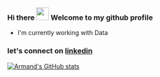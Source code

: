 ### Hi there <img src="https://github.com/TheDudeThatCode/TheDudeThatCode/blob/master/Assets/Hi.gif" width="29px"> Welcome to my github profile
- I'm currently working with Data 
### let's connect on [linkedin](https://www.linkedin.com/in/armando-olivares/)

<!--
**ArmandDS/ArmandDS** is a ✨ _special_ ✨ repository because its `README.md` (this file) appears on your GitHub profile.

Here are some ideas to get you started:

- 🔭 I’m currently working on ...
- 🌱 I’m currently learning ...
- 👯 I’m looking to collaborate on ...
- 🤔 I’m looking for help with ...
- 💬 Ask me about ...
- 📫 How to reach me: ...
- 😄 Pronouns: ...
- ⚡ Fun fact: ...
-->


[![Armand's GitHub stats](https://github-readme-stats.vercel.app/api?username=armandds)](https://github.com/anuraghazra/github-readme-stats)
